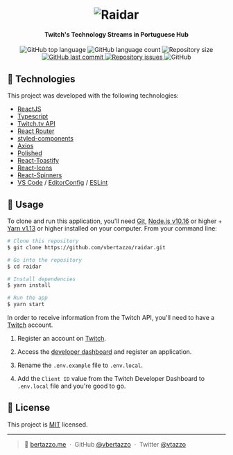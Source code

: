 <h1 align="center">
    <img alt="Raidar" src="https://res.cloudinary.com/voss/image/upload/v1564853274/readme_logos/logo_2x_fvfyi5.png" />
    <br>
</h1>

<h4 align="center">
  Twitch's Technology Streams in Portuguese Hub
</h4>
<p align="center">
  <img alt="GitHub top language" src="https://img.shields.io/github/languages/top/vbertazzo/raidar.svg">

  <img alt="GitHub language count" src="https://img.shields.io/github/languages/count/vbertazzo/raidar.svg">

  <img alt="Repository size" src="https://img.shields.io/github/repo-size/vbertazzo/raidar.svg">
  <a href="https://github.com/vbertazzo/raidar.svg/commits/master">
    <img alt="GitHub last commit" src="https://img.shields.io/github/last-commit/vbertazzo/raidar.svg">
  </a>

  <a href="https://github.com/vbertazzo/raidar.svg/issues">
    <img alt="Repository issues" src="https://img.shields.io/github/issues/vbertazzo/raidar.svg">
  </a>

  <img alt="GitHub" src="https://img.shields.io/github/license/vbertazzo/raidar">
</p>

## 🚀 Technologies

This project was developed with the following technologies:

-  [ReactJS](https://reactjs.org/)
-  [Typescript](https://www.typescriptlang.org/)
-  [Twitch.tv API](https://dev.twitch.tv/docs/api/)
-  [React Router](https://github.com/ReactTraining/react-router)
-  [styled-components](https://www.styled-components.com/)
-  [Axios](https://github.com/axios/axios)
-  [Polished](https://polished.js.org/)
-  [React-Toastify](https://fkhadra.github.io/react-toastify/)
-  [React-Icons](http://react-icons.github.io/react-icons/)
-  [React-Spinners](https://www.react-spinners.com/)
-  [VS Code](https://code.visualstudio.com/) / [EditorConfig](https://marketplace.visualstudio.com/items?itemName=EditorConfig.EditorConfig) / [ESLint](https://marketplace.visualstudio.com/items?itemName=dbaeumer.vscode-eslint)

## 📜 Usage

To clone and run this application, you'll need [Git](https://git-scm.com), [Node.js v10.16](https://nodejs.org/) or higher + [Yarn v1.13](https://yarnpkg.com/) or higher installed on your computer. From your command line:

```bash
# Clone this repository
$ git clone https://github.com/vbertazzo/raidar.git

# Go into the repository
$ cd raidar

# Install dependencies
$ yarn install

# Run the app
$ yarn start
```

In order to receive information from the Twitch API, you'll need to have a [Twitch](https://www.twitch.tv/) account. 

1. Register an account on [Twitch](https://www.twitch.tv/).

2. Access the [developer dashboard](https://dev.twitch.tv/console) and register an application.

3. Rename the `.env.example` file to `.env.local`.

4. Add the `Client ID` value from the Twitch Developer Dashboard to `.env.local` file and you're good to go.

## 📝 License
This project is [MIT](https://github.com/kefranabg/readme-md-generator/blob/master/LICENSE) licensed.

---

> 🐨 [bertazzo.me](https://bertazzo.me) &nbsp;&middot;&nbsp;
> GitHub [@vbertazzo](https://github.com/vbertazzo) &nbsp;&middot;&nbsp;
> Twitter [@vtazzo](https://twitter.com/vtazzo)